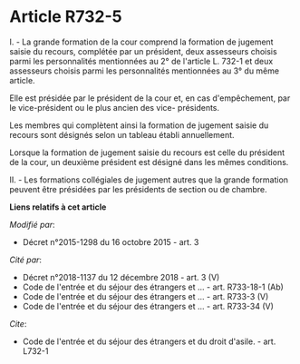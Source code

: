 # Article R732-5

I. - La grande formation de la cour comprend la formation de jugement saisie du recours, complétée par un président, deux
assesseurs choisis parmi les personnalités mentionnées au 2° de l'article L. 732-1 et deux assesseurs choisis parmi les
personnalités mentionnées au 3° du même article. 

Elle est présidée par le président de la cour et, en cas d'empêchement, par le vice-président ou le plus ancien des vice-
présidents. 

Les membres qui complètent ainsi la formation de jugement saisie du recours sont désignés selon un tableau établi
annuellement. 

Lorsque la formation de jugement saisie du recours est celle du président de la cour, un deuxième président est désigné dans
les mêmes conditions.

II. - Les formations collégiales de jugement autres que la grande formation peuvent être présidées par les présidents de
section ou de chambre.

**Liens relatifs à cet article**

_Modifié par_:

  - Décret n°2015-1298 du 16 octobre 2015 - art. 3

_Cité par_:

  - Décret n°2018-1137 du 12 décembre 2018 - art. 3 (V)
  - Code de l'entrée et du séjour des étrangers et ... - art. R733-18-1 (Ab)
  - Code de l'entrée et du séjour des étrangers et ... - art. R733-3 (V)
  - Code de l'entrée et du séjour des étrangers et ... - art. R733-34 (V)

_Cite_:

  - Code de l'entrée et du séjour des étrangers et du droit d'asile. - art. L732-1
